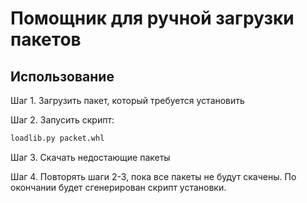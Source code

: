 Помощник для ручной загрузки пакетов
====================================

## Использование
Шаг 1. Загрузить пакет, который требуется установить

Шаг 2. Запусить скрипт:
```bash
loadlib.py packet.whl
```

Шаг 3. Скачать недостающие пакеты

Шаг 4. Повторять шаги 2-3, пока все пакеты не будут скачены. По окончании будет сгенерирован скрипт установки.
